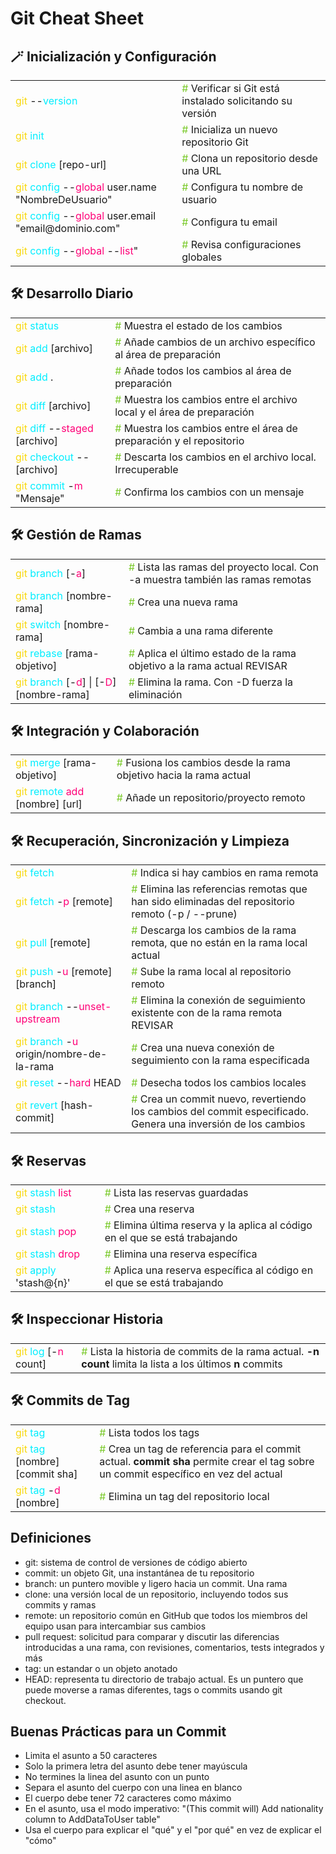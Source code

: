 # Git Cheat Sheet

<table>
    <h2>🪄 Inicialización y Configuración</h2>
  <tr>
    <td><span style="color: #f8d910ff">git</span> --<span style="color: #00eeffff">version</span></td>
    <td><span style="color: #79c928ff">#</span> Verificar si Git está instalado solicitando su versión</td>
  </tr>
  <tr>
    <td><span style="color: #f8d910ff">git</span> <span style="color: #00eeffff">init</span></td>
    <td><span style="color: #79c928ff;">#</span> Inicializa un nuevo repositorio Git</td>
  </tr>
  <tr>
    <td><span style="color: #f8d910ff">git</span> <span style="color: #00eeffff">clone</span> [repo-url]</td>
    <td><span style="color: #79c928ff;">#</span> Clona un repositorio desde una URL</td>
  </tr>
  <tr>
    <td><span style="color: #f8d910ff">git</span> <span style="color: #00eeffff">config</span> --<span style="color: #FF0077">global</span> user.name "NombreDeUsuario"</td>
    <td><span style="color: #79c928ff;">#</span> Configura tu nombre de usuario</td>
  </tr>
  <tr>
    <td><span style="color: #f8d910ff">git</span> <span style="color: #00eeffff">config</span> --<span style="color: #FF0077">global</span> user.email "email@dominio.com"</td>
    <td><span style="color: #79c928ff;">#</span> Configura tu email</td>
  </tr>
  <tr>
    <td><span style="color: #f8d910ff">git</span> <span style="color: #00eeffff">config</span> --<span style="color: #FF0077">global</span> --<span style="color: #FF0077">list</span>"</td>
    <td><span style="color: #79c928ff;">#</span> Revisa configuraciones globales</td>
  </tr>
</table>

<table>
    <h2>🛠️ Desarrollo Diario</h2>
  <tr>
    <td><span style="color: #f8d910ff">git</span> <span style="color: #00eeffff">status</span></td>
    <td><span style="color: #79c928ff">#</span> Muestra el estado de los cambios</td>
  </tr>
  <tr>
    <td><span style="color: #f8d910ff">git</span> <span style="color: #00eeffff">add</span> [archivo]</td>
    <td><span style="color: #79c928ff;">#</span> Añade cambios de un archivo específico al área de preparación</td>
  </tr>
  <tr>
    <td><span style="color: #f8d910ff">git</span> <span style="color: #00eeffff">add</span> .</td>
    <td><span style="color: #79c928ff;">#</span> Añade todos los cambios al área de preparación</td>
  </tr>
  <tr>
    <td><span style="color: #f8d910ff">git</span> <span style="color: #00eeffff">diff</span> [archivo]</td>
    <td><span style="color: #79c928ff;">#</span> Muestra los cambios entre el archivo local y el área de preparación</td>
  </tr>
  <tr>
    <td><span style="color: #f8d910ff">git</span> <span style="color: #00eeffff">diff</span> --<span style="color: #FF0077">staged</span> [archivo]</td>
    <td><span style="color: #79c928ff;">#</span> Muestra los cambios entre el área de preparación y el repositorio</td>
  </tr>
  <tr>
    <td><span style="color: #f8d910ff">git</span> <span style="color: #00eeffff">checkout</span> -- [archivo]</td>
    <td><span style="color: #79c928ff;">#</span> Descarta los cambios en el archivo local. Irrecuperable</td>
  </tr>
  <tr>
  <tr>
    <td><span style="color: #f8d910ff">git</span> <span style="color: #00eeffff">commit</span> -<span style="color: #FF0077">m</span> "Mensaje"</td>
    <td><span style="color: #79c928ff;">#</span> Confirma los cambios con un mensaje</td>
  </tr>
</table>

<table>
    <h2>🛠️ Gestión de Ramas</h2>
  <tr>
    <td><span style="color: #f8d910ff">git</span> <span style="color: #00eeffff">branch</span> [-<span style="color: #FF0077">a</span>]</td>
    <td><span style="color: #79c928ff">#</span> Lista las ramas del proyecto local. Con -a muestra también las ramas remotas</td>
  </tr>
  <tr>
    <td><span style="color: #f8d910ff">git</span> <span style="color: #00eeffff">branch</span> [nombre-rama]</td>
    <td><span style="color: #79c928ff;">#</span> Crea una nueva rama</td>
  </tr>
  <tr>
    <td><span style="color: #f8d910ff">git</span> <span style="color: #00eeffff">switch</span> [nombre-rama]</td>
    <td><span style="color: #79c928ff;">#</span> Cambia a una rama diferente</td>
  </tr>
  <tr>
    <td><span style="color: #f8d910ff">git</span> <span style="color: #00eeffff">rebase</span> [rama-objetivo]</td>
    <td><span style="color: #79c928ff;">#</span> Aplica el último estado de la rama objetivo a la rama actual REVISAR</td>
  </tr>
  <tr>
    <td><span style="color: #f8d910ff">git</span> <span style="color: #00eeffff">branch</span> [-<span style="color: #FF0077">d</span>] | [-<span style="color: #FF0077">D</span>] [nombre-rama]</td>
    <td><span style="color: #79c928ff;">#</span> Elimina la rama. Con -D fuerza la eliminación</td>
  </tr>
</table>

<table>
    <h2>🛠️ Integración y Colaboración</h2>
  <tr>
    <td><span style="color: #f8d910ff">git</span> <span style="color: #00eeffff">merge</span> [rama-objetivo]</td>
    <td><span style="color: #79c928ff">#</span> Fusiona los cambios desde la rama objetivo hacia la rama actual</td>
  </tr>
  <tr>
    <td><span style="color: #f8d910ff">git</span> <span style="color: #00eeffff">remote</span> <span style="color: #FF0077">add</span> [nombre] [url]</td>
    <td><span style="color: #79c928ff;">#</span> Añade un repositorio/proyecto remoto</td>
  </tr>
</table>

<table>
    <h2>🛠️ Recuperación, Sincronización y Limpieza</h2>
  <tr>
    <td><span style="color: #f8d910ff">git</span> <span style="color: #00eeffff">fetch</span></td>
    <td><span style="color: #79c928ff">#</span> Indica si hay cambios en rama remota</td>
  </tr>
  <tr>
    <td><span style="color: #f8d910ff">git</span> <span style="color: #00eeffff">fetch </span>-<span style="color: #FF0077">p</span> [remote]</td>
    <td><span style="color: #79c928ff">#</span> Elimina las referencias remotas que han sido eliminadas del repositorio remoto (-p / --prune)</td>
  </tr>
  <tr>
    <td><span style="color: #f8d910ff">git</span> <span style="color: #00eeffff">pull</span> [remote]</td>
    <td><span style="color: #79c928ff">#</span> Descarga los cambios de la rama remota, que no están en la rama local actual</td>
  </tr>
  <tr>
    <td><span style="color: #f8d910ff">git</span> <span style="color: #00eeffff">push</span> -<span style="color: #FF0077">u</span> [remote] [branch]</td>
    <td><span style="color: #79c928ff">#</span> Sube la rama local al repositorio remoto</td>
  </tr>
  <tr>
    <td><span style="color: #f8d910ff">git</span> <span style="color: #00eeffff">branch</span> --<span style="color: #FF0077">unset-upstream</span></td>
    <td><span style="color: #79c928ff">#</span> Elimina la conexión de seguimiento existente con de la rama remota REVISAR</td>
  </tr>
  <tr>
    <td><span style="color: #f8d910ff">git</span> <span style="color: #00eeffff">branch</span> -<span style="color: #FF0077">u</span> origin/nombre-de-la-rama</td>
    <td><span style="color: #79c928ff">#</span> Crea una nueva conexión de seguimiento con la rama especificada</td>
  </tr>
  <tr>
    <td><span style="color: #f8d910ff">git</span> <span style="color: #00eeffff">reset</span> --<span style="color: #FF0077">hard</span> HEAD</td>
    <td><span style="color: #79c928ff;">#</span> Desecha todos los cambios locales</td>
  </tr>
  <tr>
    <td><span style="color: #f8d910ff">git</span> <span style="color: #00eeffff">revert</span> [hash-commit]</td>
    <td><span style="color: #79c928ff;">#</span> Crea un commit nuevo, revertiendo los cambios del commit especificado. Genera una inversión de los cambios</td>
  </tr>
</table>

<table>
    <h2>🛠️ Reservas</h2>
  <tr>
    <td><span style="color: #f8d910ff">git</span> <span style="color: #00eeffff">stash</span> <span style="color: #FF0077">list</span></td>
    <td><span style="color: #79c928ff">#</span> Lista las reservas guardadas </td>
  </tr>
  <tr>
    <td><span style="color: #f8d910ff">git</span> <span style="color: #00eeffff">stash</span></td>
    <td><span style="color: #79c928ff;">#</span> Crea una reserva</td>
  </tr>
  <tr>
    <td><span style="color: #f8d910ff">git</span> <span style="color: #00eeffff">stash</span> <span style="color: #FF0077">pop</span></td>
    <td><span style="color: #79c928ff;">#</span> Elimina última reserva y la aplica al código en el que se está trabajando</td>
  </tr>
  <tr>
    <td><span style="color: #f8d910ff">git</span> <span style="color: #00eeffff">stash</span> <span style="color: #FF0077">drop</span></td>
    <td><span style="color: #79c928ff;">#</span> Elimina una reserva específica</td>
  </tr>
  <tr>
    <td><span style="color: #f8d910ff">git</span> <span style="color: #00eeffff">apply</span> 'stash@{n}'</td>
    <td><span style="color: #79c928ff;">#</span> Aplica una reserva específica al código en el que se está trabajando</td>
  </tr>
</table>

<table>
    <h2>🛠️ Inspeccionar Historia</h2>
  <tr>
    <td><span style="color: #f8d910ff">git</span> <span style="color: #00eeffff">log</span> [-<span style="color: #FF0077">n</span> count]</td>
    <td><span style="color: #79c928ff">#</span> Lista la historia de commits de la rama actual. <b>-n count</b> limita la lista a los últimos <b>n</b> commits</td>
  </tr>
</table>

<table>
    <h2>🛠️ Commits de Tag</h2>
  <tr>
    <td><span style="color: #f8d910ff">git</span> <span style="color: #00eeffff">tag</span></td>
    <td><span style="color: #79c928ff">#</span> Lista todos los tags</td>
  </tr>
  <tr>
    <td><span style="color: #f8d910ff">git</span> <span style="color: #00eeffff">tag</span> [nombre] [commit sha]</td>
    <td><span style="color: #79c928ff">#</span> Crea un tag de referencia para el commit actual. <b>commit sha</b> permite crear el tag sobre un commit específico en vez del actual</td>
  </tr>
  <tr>
    <td><span style="color: #f8d910ff">git</span> <span style="color: #00eeffff">tag</span> -<span style="color: #FF0077">d</span> [nombre]</td>
    <td><span style="color: #79c928ff">#</span> Elimina un tag del repositorio local</td>
  </tr>
</table>

## Definiciones
- git: sistema de control de versiones de código abierto
- commit: un objeto Git, una instantánea de tu repositorio
- branch: un puntero movible y ligero hacia un commit. Una rama
- clone: una versión local de un repositorio, incluyendo todos sus commits y ramas
- remote: un repositorio común en GitHub que todos los miembros del equipo usan para intercambiar sus cambios
- pull request: solicitud para comparar y discutir las diferencias introducidas a una rama, con revisiones, comentarios, tests integrados y más
- tag: un estandar o un objeto anotado
- HEAD: representa tu directorio de trabajo actual. Es un puntero que puede moverse a ramas diferentes, tags o commits usando git checkout.

## Buenas Prácticas para un Commit
- Limita el asunto a 50 caracteres
- Solo la primera letra del asunto debe tener mayúscula
- No termines la linea del asunto con un punto
- Separa el asunto del cuerpo con una linea en blanco
- El cuerpo debe tener 72 caracteres como máximo
- En el asunto, usa el modo imperativo: "(This commit will) Add nationality column to AddDataToUser table"
- Usa el cuerpo para explicar el "qué" y el "por qué" en vez de explicar el "cómo"



